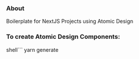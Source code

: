 ### About

Boilerplate for NextJS Projects using Atomic Design 

### To create Atomic Design Components:

shell```
  yarn generate <componentName>
```
